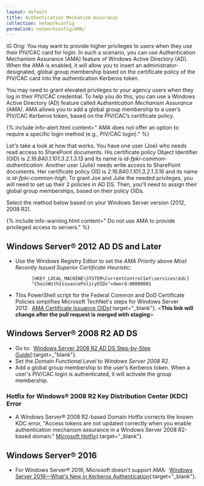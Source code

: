 ```yaml
---
layout: default
title: Authentication Mechanism Assurance
collection: networkconfig
permalink: networkconfig/AMA/
---
```

IG Orig: You may want to provide higher privileges to users when they use their PIV/CAC card for login. In such a scenario, you can use Authentication Mechanism Assurance (AMA) feature of Windows Active Directory (AD). When the AMA is enabled, it will allow you to insert an administrator-designated, global group membership based on the certificate policy of the PIV/CAC card into the authentication Kerberos token.

You may need to grant elevated privileges to your agency users when they log in their PIV/CAC credential. To help you do this, you can use a Windows Active Directory (AD) feature called _Authentication Mechanism Assurance (AMA)_. AMA allows you to add a global group membership to a user’s PIV/CAC Kerberos token, based on the PIV/CAC’s certificate policy.

{% include info-alert.html content=" AMA does not offer an option to require a specific login method (e.g., PIV/CAC login)." %}

Let's take a look at how that works. You have one user (Joe) who needs read access to SharePoint documents. His certificate policy Object Identifier (OID) is _2.16.840.1.101.3.2.1.3.13_ and its name is _id-fpki-common-authentication_. Another user (Julie) needs write access to SharePoint documents. Her certificate policy OID is _2.16.840.1.101.3.2.1.3.16_ and its name is _id-fpki-common-high_. To grant Joe and Julie the needed privileges, you will need to set up their 2 policies in AD DS. Then, you'll need to assign their global group memberships, based on their policy OIDs. 

Select the method below based on your Windows Server version (2012, 2008 R2).

{% include info-warning.html content=" Do not use AMA to provide privileged access to servers." %}

## Windows Server® 2012 AD DS and Later

* Use the Windows Registry Editor to set the _AMA Priority_ above _Most Recently Issued Superior Certificate Heuristic_:

            [HKEY_LOCAL_MACHINE\SYSTEM\CurrentControlSet\services\kdc]
            "ChainWithIssuancePolicyOIDs"=dword:00000001

* This PowerShell script for the Federal Common and DoD Certificate Policies simplifies Microsoft TechNet's steps for Windows Server 2012:&nbsp;&nbsp;[AMA Certificate Issuance OIDs](https://github.com/GSA/ficam-scripts/tree/auth-mech-assurance/_AMA){:target="_blank"}. <**This link will change after the pull request is merged with staging**>

## Windows Server® 2008 R2 AD DS

* Go to:&nbsp;&nbsp;[Windows Server 2008 R2 AD DS Step-by-Step Guide](https://technet.microsoft.com/en-us/library/dd378897(v=WS.10).aspx)[:target=_"blank"}.
* Set the _Domain Functional Level_ to _Windows Server 2008 R2_.
* Add a global group membership to the user’s Kerberos token. When a user's PIV/CAC login is authenticated, it will activate the group membership.

### Hotfix for Windows® 2008 R2 Key Distribution Center (KDC) Error

* A Windows Server® 2008 R2-based Domain Hotfix corrects the known KDC error, "Access tokens are not updated correctly when you enable authentication mechanism assurance in a Windows Server 2008 R2-based domain." [Microsoft Hotfix](http://support.microsoft.com/kb/2771254){:target="_blank"}.

## Windows Server® 2016

* For Windows Server® 2016, Microsoft doesn't support AMA:&nbsp;&nbsp;[Windows Server 2016&mdash;What's New in Kerberos Authentication](https://docs.microsoft.com/en-us/windows-server/security/kerberos/whats-new-in-kerberos-authentication){:target="_blank"}. 
